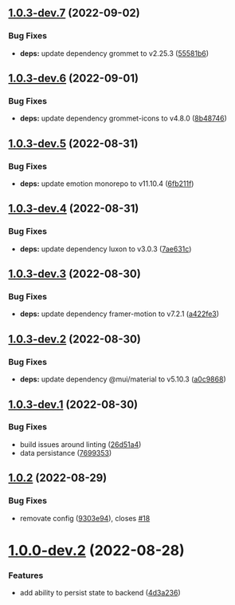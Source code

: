 ## [1.0.3-dev.7](https://github.com/OffendingCommit/mealcal/compare/v1.0.3-dev.6...v1.0.3-dev.7) (2022-09-02)


### Bug Fixes

* **deps:** update dependency grommet to v2.25.3 ([55581b6](https://github.com/OffendingCommit/mealcal/commit/55581b6005754037c6d45c9c771e6075288eca05))

## [1.0.3-dev.6](https://github.com/OffendingCommit/mealcal/compare/v1.0.3-dev.5...v1.0.3-dev.6) (2022-09-01)


### Bug Fixes

* **deps:** update dependency grommet-icons to v4.8.0 ([8b48746](https://github.com/OffendingCommit/mealcal/commit/8b48746f8c11b5a61ad2d6db21fad07558f02e59))

## [1.0.3-dev.5](https://github.com/OffendingCommit/mealcal/compare/v1.0.3-dev.4...v1.0.3-dev.5) (2022-08-31)


### Bug Fixes

* **deps:** update emotion monorepo to v11.10.4 ([6fb211f](https://github.com/OffendingCommit/mealcal/commit/6fb211fa870c1bbcad94132f9d06d5e2e896d105))

## [1.0.3-dev.4](https://github.com/OffendingCommit/mealcal/compare/v1.0.3-dev.3...v1.0.3-dev.4) (2022-08-31)


### Bug Fixes

* **deps:** update dependency luxon to v3.0.3 ([7ae631c](https://github.com/OffendingCommit/mealcal/commit/7ae631c071d18cf82761db2154766e0e3d0f615b))

## [1.0.3-dev.3](https://github.com/OffendingCommit/mealcal/compare/v1.0.3-dev.2...v1.0.3-dev.3) (2022-08-30)


### Bug Fixes

* **deps:** update dependency framer-motion to v7.2.1 ([a422fe3](https://github.com/OffendingCommit/mealcal/commit/a422fe3934d9f76da8434e4780d4e21be16edf75))

## [1.0.3-dev.2](https://github.com/OffendingCommit/mealcal/compare/v1.0.3-dev.1...v1.0.3-dev.2) (2022-08-30)


### Bug Fixes

* **deps:** update dependency @mui/material to v5.10.3 ([a0c9868](https://github.com/OffendingCommit/mealcal/commit/a0c98688d46013094c54c094a335b2b5ae489820))

## [1.0.3-dev.1](https://github.com/OffendingCommit/mealcal/compare/v1.0.2...v1.0.3-dev.1) (2022-08-30)


### Bug Fixes

* build issues around linting ([26d51a4](https://github.com/OffendingCommit/mealcal/commit/26d51a4e22e7ca978ae185671445f226c131d25d))
* data persistance ([7699353](https://github.com/OffendingCommit/mealcal/commit/769935335469e36a181d2f4dde7f0e4d24565acd))

## [1.0.2](https://github.com/OffendingCommit/mealcal/compare/v1.0.1...v1.0.2) (2022-08-29)

### Bug Fixes

- removate config ([9303e94](https://github.com/OffendingCommit/mealcal/commit/9303e9462b6fe0aa43f554542b4677b0c45e5d81)), closes [#18](https://github.com/OffendingCommit/mealcal/issues/18)

# [1.0.0-dev.2](https://github.com/OffendingCommit/mealcal/compare/v1.0.0-dev.1...v1.0.0-dev.2) (2022-08-28)

### Features

- add ability to persist state to backend ([4d3a236](https://github.com/OffendingCommit/mealcal/commit/4d3a236dd9eb066c6b93ee0d4f48440d386383d6))
